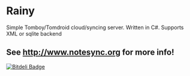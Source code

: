 Rainy
=====

Simple Tomboy/Tomdroid cloud/syncing server. Written in C#. Supports XML or sqlite backend

## See <http://www.notesync.org> for more info!

[![Bitdeli Badge](https://d2weczhvl823v0.cloudfront.net/Dynalon/rainy/trend.png)](https://bitdeli.com/free "Bitdeli Badge")

